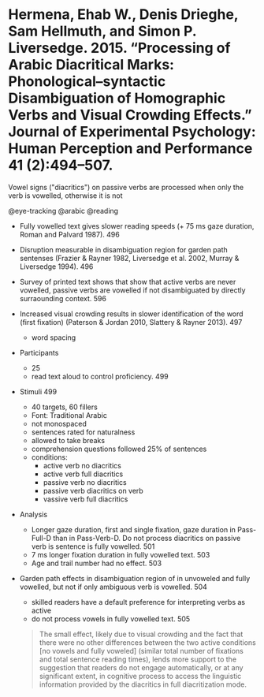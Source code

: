 # Hermena, Ehab W., Denis Drieghe, Sam Hellmuth, and Simon P. Liversedge. 2015. “Processing of Arabic Diacritical Marks: Phonological–syntactic Disambiguation of Homographic Verbs and Visual Crowding Effects.” Journal of Experimental Psychology: Human Perception and Performance 41 (2):494–507.

Vowel signs ("diacritics") on passive verbs are processed when only the verb is vowelled, otherwise it is not

@eye-tracking
@arabic
@reading

- Fully vowelled text gives slower reading speeds (+ 75 ms gaze duration, Roman and Palvard 1987). 496

- Disruption measurable in disambiguation region for garden path sentenses (Frazier & Rayner 1982, Liversedge et al. 2002, Murray & Liversedge 1994). 496 

- Survey of printed text shows that show that active verbs are never vowelled, passive verbs are vowelled if not disambiguated by directly surraounding context. 596

- Increased visual crowding results in slower identification of the word (first fixation) (Paterson & Jordan 2010, Slattery & Rayner 2013). 497
    - word spacing


- Participants
    - 25
    - read text aloud to control proficiency. 499

- Stimuli 499
    - 40 targets, 60 fillers
    - Font: Traditional Arabic
    - not monospaced
    - sentences rated for naturalness
    - allowed to take breaks
    - comprehension questions followed 25% of sentences
    - conditions:
        - active verb no diacritics
        - active verb full diacritics
        - passive verb no diacritics
        - passive verb diacritics on verb
        - vassive verb full diacritics

- Analysis
  - Longer gaze duration, first and single fixation, gaze duration in Pass-Full-D than in Pass-Verb-D. Do not process diacritics on passive verb is sentence is fully vowelled. 501
  - 7 ms longer fixation duration in fully vowelled text. 503
  - Age and trail number had no effect. 503

- Garden path effects in disambiguation region of in unvoweled and fully vowelled, but not if only ambiguous verb is vowelled. 504
   - skilled readers have a default preference for interpreting verbs as active
   - do not process vowels in fully vowelled text. 505

    > The small effect, likely due to visual crowding and the fact that there were no other differences between the two active conditions [no vowels and fully voweled] (similar total number of fixations and total sentence reading times), lends more support to the suggestion that readers do not engage automatically, or at any significant extent, in cognitive process to access the linguistic information provided by the diacritics in full diacritization mode. 






